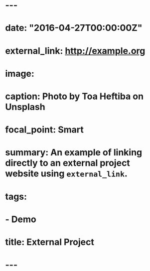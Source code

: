# ---
# date: "2016-04-27T00:00:00Z"
# external_link: http://example.org
# image:
#   caption: Photo by Toa Heftiba on Unsplash
#   focal_point: Smart
# summary: An example of linking directly to an external project website using `external_link`.
# tags:
# - Demo
# title: External Project
# ---

